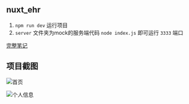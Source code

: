 ## nuxt_ehr

1. `npm run dev` 运行项目
2. `server` 文件夹为mock的服务端代码 `node index.js` 即可运行 `3333` 端口

[完整笔记](https://blog.csdn.net/weixin_43443341/article/details/126975015)

## 项目截图
![首页](https://gitee.com/potatocoder/nuxt_ehr/raw/master/assets/screenImgs/%E5%BE%AE%E4%BF%A1%E6%88%AA%E5%9B%BE_20220923160435.png)

![个人信息](https://gitee.com/potatocoder/nuxt_ehr/raw/master/assets/screenImgs/%E5%BE%AE%E4%BF%A1%E6%88%AA%E5%9B%BE_20220923160810.png)